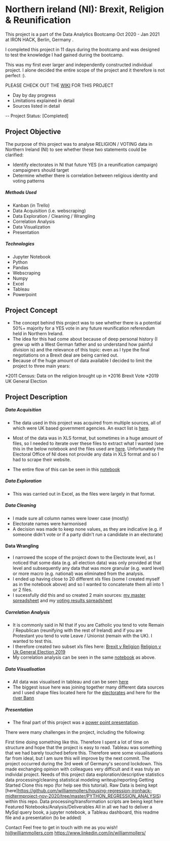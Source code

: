 # Northern ireland (NI): Brexit, Religion & Reunification  
This project is a part of the Data Analytics Bootcamp Oct 2020 - Jan 2021 at IRON HACK, Berlin, Germany .

I completed this project in 11 days during the bootcamp and was designed to test the knowledge I had gained during the bootcamp. 

This was my first ever larger and independently constructed individual project. I alone decided the entire scope of the project and it therefore is not perfect :).

PLEASE CHECK OUT THE [WIKI](https://github.com/williammollers/finalproject-ironhack-NI/wiki) FOR THIS PROJECT
* Day by day progress
* Limitations explained in detail
* Sources listed in detail

-- Project Status: [Completed]

## Project Objective

The purpose of this project was to analyse RELIGION / VOTING data in Northern Ireland (NI) to see whether these two statements could be clarified:
* Identify electorates in NI that future YES (in a reunification campaign) campaigners should target
* Determine whether there is correlation between religious identity and voting patterns

##### Methods Used

* Kanban (in Trello)
* Data Acquisition (i.e. webscraping)
* Data Exploration / Cleaning / Wrangling 
* Correlation Analysis 
* Data Visualization 
* Presentation 

##### Technologies
* Jupyter Notebook
* Python
* Pandas
* Webscraping
* Numpy
* Excel 
* Tableau
* Powerpoint

## Project Concept

* The concept behind this project was to see whether there is a potential 50%+ majority for a YES vote in any future reunification referendum held in Northern Ireland. 
* The idea for this had come about because of deep personal history (I grew up with a West German father and so understand how painful division is) and the relevance of this topic: even as I type the final negotiations on a Brexit deal are being carried out. 
* Because of the huge amount of data available I decided to limit the project to three main years:

*2011 Census: Data on the religion brought up in
*2016 Brexit Vote
*2019 UK General Election

## Project Description

##### Data Acquisition 

* The data used in this project was acquired from multiple sources, all of which were UK based government agencies. An exact list is [here](https://github.com/williammollers/finalproject-ironhack-NI/wiki/DATA-SOURCES). 

* Most of the data was in XLS format, but sometimes in a huge amount of files, so I needed to iterate over these files to extract what I wanted (see this in the below notebook and the files used are [here](https://github.com/williammollers/finalproject-ironhack-NI/tree/main/ALL_DATA_SOURCES/ORIGINAL/Religion/AA).
Unfortunately the Electoral Office of NI does not provide any data in XLS format and so I had to scrape their website. 

* The entire flow of this can be seen in this [notebook](https://github.com/williammollers/finalproject-ironhack-NI/blob/main/PYTHON/REUNIFICATION_REFERENDUM_IRELAND.ipynb)

##### Data Exploration 

* This was carried out in Excel, as the files were largely in that format. 

##### Data Cleaning 

* I made sure all column names were lower case (mostly)
* Electorate names were harmonised
* A decision was made to keep none values, as they are indicative (e.g. if someone didn't vote or if a party didn't run a candidate in an electorate)

#### Data Wrangling

* I narrowed the scope of the project down to the Electorate level, as I noticed that some data (e.g. all election data) was only provided at that level and subsequently any data that was more granular (e.g. ward level) or more macro (e.g. national) was eliminated from the analysis.  
* I ended up having close to 20 different xls files (some I created myself as in the notebook above) and so I wanted to concatenate them all into 1 or 2 files. 
* I sucessfully did this and so created 2 main sources: 
[my master spreadsheet](https://github.com/williammollers/finalproject-ironhack-NI/blob/main/ALL_DATA_SOURCES/MY_ADDITIONS/MAIN/MASTER_SPREADSHEET.xlsx) and my [voting results spreadsheet](https://github.com/williammollers/finalproject-ironhack-NI/blob/main/ALL_DATA_SOURCES/MY_ADDITIONS/MAIN/ni_uk_19_all_electorates_cian.xlsx)

##### Correlation Analysis

* It is commonly said in NI that if you are Catholic you tend to vote Remain / Republican (reunifying with the rest of Ireland) and if you are Protestant you tend to vote Leave / Unionist (remain with the UK). I wanted to test this. 
* I therefore created two subset xls files here:
[Brexit v Religion](https://github.com/williammollers/finalproject-ironhack-NI/blob/main/ALL_DATA_SOURCES/MY_ADDITIONS/MAIN/CORRELATION_BREXIT_RELIGION.xlsx)
[Religion v Uk General Election 2019](https://github.com/williammollers/finalproject-ironhack-NI/blob/main/ALL_DATA_SOURCES/MY_ADDITIONS/MAIN/CORRELATION_RELIGION_UK_19.xlsx)
* My correlation analysis can be seen in the same [notebook](https://github.com/williammollers/finalproject-ironhack-NI/blob/main/PYTHON/REUNIFICATION_REFERENDUM_IRELAND.ipynb) as above.

##### Data Visualisation

* All data was visualised in tableau and can be seen [here](https://github.com/williammollers/finalproject-ironhack-NI/blob/main/TABLEAU/REUNIFICATION_REFERENDUM_IRELAND.twbx)
* The biggest issue here was joining together many different data sources and I used shape files located here for the [electorates](https://github.com/williammollers/finalproject-ironhack-NI/tree/main/ALL_DATA_SOURCES/ORIGINAL/Westminster_Parliamentary_Constituencies__December_2017__UK_BSC_V2-shp) and here for the [river Bann](https://github.com/williammollers/finalproject-ironhack-NI/tree/main/ALL_DATA_SOURCES/ORIGINAL/riversegmentshp1)

##### Presentation

* The final part of this project was a [power point presentation](https://github.com/williammollers/finalproject-ironhack-NI/blob/main/PRESENTATION/Northern%20Ireland%20Presentation.pptx).


There were many challenges in the project, including the following:

First time doing something like this. Therefore I spent a lot of time on structure and hope that the project is easy to read.
Tableau was something that we had barely touched before this. Therefore were some visualisations far from ideal, but I am sure this will improve by the next commit.
The project occurred during the 3rd week of Germany's second lockdown. This made exchanging opinion with colleagues very difficult and it was truly an individal project.
Needs of this project
data exploration/descriptive statistics
data processing/cleaning
statistical modeling
writeup/reporting
Getting Started
Clone this repo (for help see this tutorial).
Raw Data is being kept [here]https://github.com/williammollers/housing-regression-ironhack-midtermproject-nov-2020/tree/master/PYTHON_REGRESSION_ANALYSIS) within this repo.
Data processing/transformation scripts are being kept here
Featured Notebooks/Analysis/Deliverables
All in all we had to deliver a MySql query book, a jupyter notebook, a Tableau dashboard, this readme file and a presentation (to be added)

Contact
Feel free to get in touch with me as you wish!
hi@williammollers.com
https://www.linkedin.com/in/williammollers/
